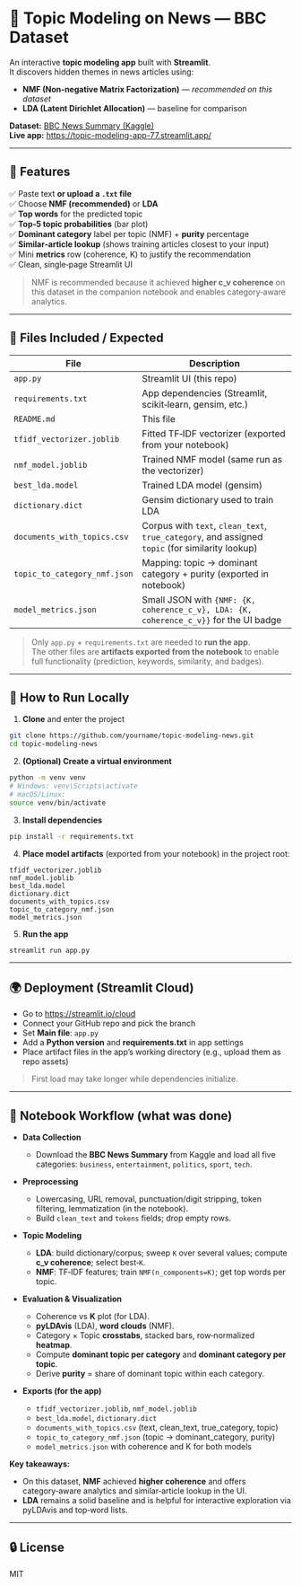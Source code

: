 # 🧠 Topic Modeling on News — BBC Dataset

An interactive **topic modeling app** built with **Streamlit**.  
It discovers hidden themes in news articles using:

- **NMF (Non‑negative Matrix Factorization)** — *recommended on this dataset*
- **LDA (Latent Dirichlet Allocation)** — baseline for comparison

**Dataset:** [BBC News Summary (Kaggle)](https://www.kaggle.com/datasets/pariza/bbc-news-summary)  
**Live app:** https://topic-modeling-app-77.streamlit.app/

---

## 📌 Features

✅ Paste text **or upload a `.txt` file**  
✅ Choose **NMF (recommended)** or **LDA**  
✅ **Top words** for the predicted topic  
✅ **Top‑5 topic probabilities** (bar plot)  
✅ **Dominant category** label per topic (NMF) + **purity** percentage  
✅ **Similar‑article lookup** (shows training articles closest to your input)  
✅ Mini **metrics** row (coherence, K) to justify the recommendation  
✅ Clean, single‑page Streamlit UI

> NMF is recommended because it achieved **higher c_v coherence** on this dataset in the companion notebook and enables category‑aware analytics.

---

## 📁 Files Included / Expected

| File | Description |
|------|-------------|
| `app.py` | Streamlit UI (this repo) |
| `requirements.txt` | App dependencies (Streamlit, scikit‑learn, gensim, etc.) |
| `README.md` | This file |
| `tfidf_vectorizer.joblib` | Fitted TF‑IDF vectorizer (exported from your notebook) |
| `nmf_model.joblib` | Trained NMF model (same run as the vectorizer) |
| `best_lda.model` | Trained LDA model (gensim) |
| `dictionary.dict` | Gensim dictionary used to train LDA |
| `documents_with_topics.csv` | Corpus with `text`, `clean_text`, `true_category`, and assigned `topic` (for similarity lookup) |
| `topic_to_category_nmf.json` | Mapping: topic → dominant category + purity (exported in notebook) |
| `model_metrics.json` | Small JSON with `{NMF: {K, coherence_c_v}, LDA: {K, coherence_c_v}}` for the UI badge |

> Only `app.py` + `requirements.txt` are needed to **run the app**.  
> The other files are **artifacts exported from the notebook** to enable full functionality (prediction, keywords, similarity, and badges).

---

## 🚀 How to Run Locally

1) **Clone** and enter the project
```bash
git clone https://github.com/yourname/topic-modeling-news.git
cd topic-modeling-news
```

2) **(Optional) Create a virtual environment**
```bash
python -m venv venv
# Windows: venv\Scripts\activate
# macOS/Linux:
source venv/bin/activate
```

3) **Install dependencies**
```bash
pip install -r requirements.txt
```

4) **Place model artifacts** (exported from your notebook) in the project root:
```
tfidf_vectorizer.joblib
nmf_model.joblib
best_lda.model
dictionary.dict
documents_with_topics.csv
topic_to_category_nmf.json
model_metrics.json
```

5) **Run the app**
```bash
streamlit run app.py
```

---

## 🌍 Deployment (Streamlit Cloud)

- Go to https://streamlit.io/cloud  
- Connect your GitHub repo and pick the branch  
- Set **Main file**: `app.py`  
- Add a **Python version** and **requirements.txt** in app settings  
- Place artifact files in the app’s working directory (e.g., upload them as repo assets)

> First load may take longer while dependencies initialize.

---

## 🧪 Notebook Workflow (what was done)

- **Data Collection**  
  - Download the **BBC News Summary** from Kaggle and load all five categories: `business`, `entertainment`, `politics`, `sport`, `tech`.

- **Preprocessing**  
  - Lowercasing, URL removal, punctuation/digit stripping, token filtering, lemmatization (in the notebook).  
  - Build `clean_text` and `tokens` fields; drop empty rows.

- **Topic Modeling**  
  - **LDA**: build dictionary/corpus; sweep `K` over several values; compute **c_v coherence**; select best‑`K`.  
  - **NMF**: TF‑IDF features; train `NMF(n_components=K)`; get top words per topic.

- **Evaluation & Visualization**  
  - Coherence vs **K** plot (for LDA).  
  - **pyLDAvis** (LDA), **word clouds** (NMF).  
  - Category × Topic **crosstabs**, stacked bars, row‑normalized **heatmap**.  
  - Compute **dominant topic per category** and **dominant category per topic**.  
  - Derive **purity** = share of dominant topic within each category.

- **Exports (for the app)**  
  - `tfidf_vectorizer.joblib`, `nmf_model.joblib`  
  - `best_lda.model`, `dictionary.dict`  
  - `documents_with_topics.csv` (text, clean_text, true_category, topic)  
  - `topic_to_category_nmf.json` (topic → dominant_category, purity)  
  - `model_metrics.json` with coherence and K for both models

**Key takeaways:**  
- On this dataset, **NMF** achieved **higher coherence** and offers category‑aware analytics and similar‑article lookup in the UI.  
- **LDA** remains a solid baseline and is helpful for interactive exploration via pyLDAvis and top‑word lists.

---


## 🔒 License

MIT

